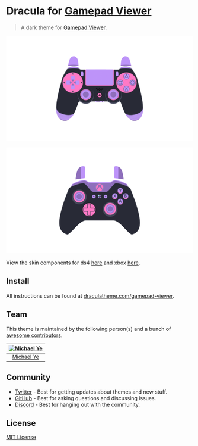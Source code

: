 # Dracula for [Gamepad Viewer](https://gamepadviewer.com/)

> A dark theme for [Gamepad Viewer](https://gamepadviewer.com/).

![ds4 example](./screenshot.png)

![xbox example](./screenshot-xbox.png)

View the skin components for ds4 [here](https://dracula.github.io/gamepad-viewer/ds4) and xbox [here](https://dracula.github.io/gamepad-viewer/xbox).

## Install

All instructions can be found at [draculatheme.com/gamepad-viewer](https://draculatheme.com/gamepad-viewer).

## Team

This theme is maintained by the following person(s) and a bunch of [awesome contributors](https://github.com/dracula/gamepad-viewer/graphs/contributors).

| [![Michael Ye](https://github.com/mly32.png?size=100)](https://github.com/mly32) |
| :------------------------------------------------------------------------------: |
|                      [Michael Ye](https://github.com/mly32)                      |

## Community

- [Twitter](https://twitter.com/draculatheme) - Best for getting updates about themes and new stuff.
- [GitHub](https://github.com/dracula/dracula-theme/discussions) - Best for asking questions and discussing issues.
- [Discord](https://draculatheme.com/discord-invite) - Best for hanging out with the community.

## License

[MIT License](./LICENSE)
